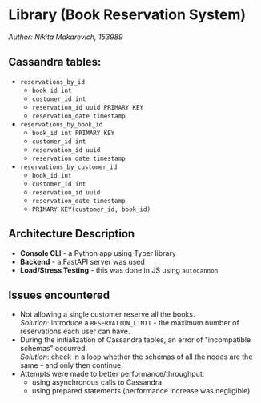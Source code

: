 # Library (Book Reservation System)

*Author: Nikita Makarevich, 153989*


## Cassandra tables:

- `reservations_by_id`
    - `book_id int` 
    - `customer_id int`
    - `reservation_id uuid PRIMARY KEY`
    - `reservation_date timestamp`
- `reservations_by_book_id`
    - `book_id int PRIMARY KEY` 
    - `customer_id int`
    - `reservation_id uuid`
    - `reservation_date timestamp`
- `reservations_by_customer_id`
    - `book_id int` 
    - `customer_id int`
    - `reservation_id uuid`
    - `reservation_date timestamp`
    - `PRIMARY KEY(customer_id, book_id)`


## Architecture Description

- **Console CLI** - a Python app using Typer library
- **Backend** - a FastAPI server was used
- **Load/Stress Testing** - this was done in JS using `autocannon`


## Issues encountered
- Not allowing a single customer reserve all the books. \
*Solution*: introduce a `RESERVATION_LIMIT` - the maximum number of reservations each user can have. 
- During the initialization of Cassandra tables, an error of "incompatible schemas" occurred. \
*Solution*: check in a loop whether the schemas of all the nodes are the same - and only then continue.
- Attempts were made to better performance/throughput:
    - using asynchronous calls to Cassandra
    - using prepared statements (performance increase was negligible)